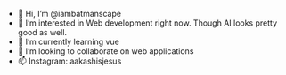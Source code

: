- 👋 Hi, I’m @iambatmanscape
- 👀 I’m interested in Web development right now. Though AI looks pretty good as well.
- 🌱 I’m currently learning vue
- 💞️ I’m looking to collaborate on web applications
- 📫 Instagram: aakashisjesus

<!---
iambatmanscape/iambatmanscape is a ✨ special ✨ repository because its `README.md` (this file) appears on your GitHub profile.
You can click the Preview link to take a look at your changes.
--->
